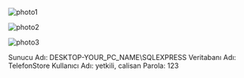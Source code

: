 ![photo1](https://github.com/user-attachments/assets/d2c50311-988b-4791-b528-dbce9aeefcc9)

![photo2](https://github.com/user-attachments/assets/d86c2e42-798f-42df-b9b2-4aa7b9ccc089)

![photo3](https://github.com/user-attachments/assets/d43b1cae-e8c5-40a9-8223-43824909823b)


Sunucu Adı: DESKTOP-YOUR_PC_NAME\SQLEXPRESS
Veritabanı Adı: TelefonStore
Kullanıcı Adı: yetkili, calisan
Parola: 123

